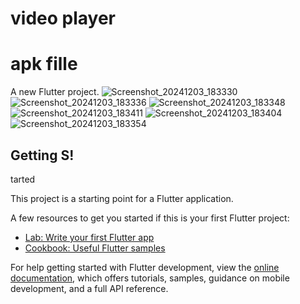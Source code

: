 # video player
# apk fille

A new Flutter project.
![Screenshot_20241203_183330](https://github.com/user-attachments/assets/2c4ea2c3-a918-45ed-9448-ed794ade3b78)
![Screenshot_20241203_183336](https://github.com/user-attachments/assets/989e5e91-472a-461c-94e5-bc5b8b8eb11a)
![Screenshot_20241203_183348](https://github.com/user-attachments/assets/9463aa44-2692-44e2-b039-1c1728b77680)
![Screenshot_20241203_183411](https://github.com/user-attachments/assets/a74ac180-d53f-4a3c-9a7f-9ce68a08f69c)
![Screenshot_20241203_183404](https://github.com/user-attachments/assets/48c2a444-8056-4857-8b1b-464106c6b314)
![Screenshot_20241203_183354](https://github.com/user-attachments/assets/b96b1cbd-1f99-4d13-9d2a-8c576733fd40)

## Getting S!
tarted

This project is a starting point for a Flutter application.

A few resources to get you started if this is your first Flutter project:

- [Lab: Write your first Flutter app](https://docs.flutter.dev/get-started/codelab)
- [Cookbook: Useful Flutter samples](https://docs.flutter.dev/cookbook)

For help getting started with Flutter development, view the
[online documentation](https://docs.flutter.dev/), which offers tutorials,
samples, guidance on mobile development, and a full API reference.
